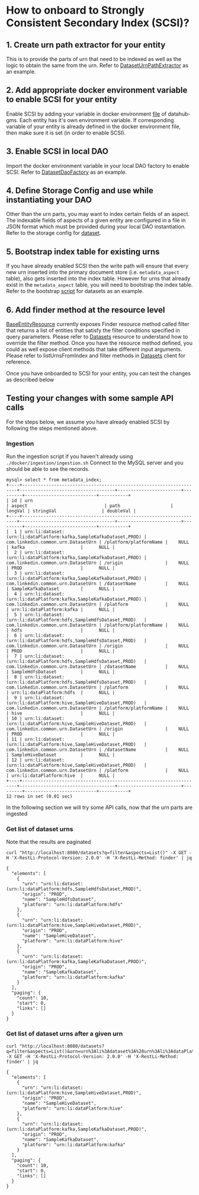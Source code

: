 # How to onboard to Strongly Consistent Secondary Index (SCSI)?

## 1. Create urn path extractor for your entity
This is to provide the parts of urn that need to be indexed as well as the logic to obtain the same from the urn. Refer to [DatasetUrnPathExtractor](https://github.com/linkedin/datahub/tree/master/gms/impl/src/main/java/com/linkedin/metadata/urn/dataset/DatasetUrnPathExtractor.java) as an example.

## 2. Add appropriate docker environment variable to enable SCSI for your entity
Enable SCSI by adding your variable in docker environment [file](https://github.com/linkedin/datahub/tree/master/docker/datahub-gms/env/docker.env) of datahub-gms. Each entity has it's own environment variable. If corresponding variable of your entity is already defined in the docker environment file, then make sure it is set (in order to enable SCSI).

## 3. Enable SCSI in local DAO
Import the docker environment variable in your local DAO factory to enable SCSI. Refer to [DatasetDaoFactory](https://github.com/linkedin/datahub/tree/master/gms/factories/src/main/java/com/linkedin/gms/factory/dataset/DatasetDaoFactory.java) as an example.

## 4. Define Storage Config and use while instantiating your DAO
Other than the urn parts, you may want to index certain fields of an aspect. The indexable fields of aspects of a given entity are configured in a file in JSON format which must be provided during your local DAO instantiation. Refer to the storage config for [dataset](https://github.com/linkedin/datahub/tree/master/gms/factories/src/main/resources/datasetStorageConfig.json).

## 5. Bootstrap index table for existing urns
If you have already enabled SCSI then the write path will ensure that every new urn inserted into the primary document store (i.e. `metadata_aspect` table), also gets inserted into the index table. However for urns that already exist in the `metadata_aspect` table, you will need to bootstrap the index table. Refer to the bootstrap [script](https://github.com/linkedin/datahub/tree/master/datahub/gms/database/scripts/index/dataset-bootstrap.sql) for datasets as an example.

## 6. Add finder method at the resource level
[BaseEntityResource](https://github.com/linkedin/datahub-gma/blob/master/restli-resources/src/main/java/com/linkedin/metadata/restli/BaseEntityResource.java) currently exposes Finder resource method called filter that returns a list of entities that satisfy the filter conditions specified in query parameters. Please refer to [Datasets](https://github.com/linkedin/datahub/blob/master/gms/impl/src/main/java/com/linkedin/metadata/resources/dataset/Datasets.java) resource to understand how to override the filter method.
Once you have the resource method defined, you could as well expose client methods that take different input arguments. Please refer to listUrnsFromIndex and filter methods in [Datasets](https://github.com/linkedin/datahub/blob/master/gms/client/src/main/java/com/linkedin/dataset/client/Datasets.java) client for reference.

Once you have onboarded to SCSI for your entity, you can test the changes as described below

## Testing your changes with some sample API calls

For the steps below, we assume you have already enabled SCSI by following the steps mentioned above.

### Ingestion
Run the ingestion script if you haven't already using
    ```
    ./docker/ingestion/ingestion.sh
    ```
Connect to the MySQL server and you should be able to see the records.
```
mysql> select * from metadata_index;
+----+--------------------------------------------------------------------+------------------------------------+------------------------+---------+---------------------------+-----------+
| id | urn                                                                | aspect                             | path                   | longVal | stringVal                 | doubleVal |
+----+--------------------------------------------------------------------+------------------------------------+------------------------+---------+---------------------------+-----------+
|  1 | urn:li:dataset:(urn:li:dataPlatform:kafka,SampleKafkaDataset,PROD) | com.linkedin.common.urn.DatasetUrn | /platform/platformName |    NULL | kafka                     |      NULL |
|  2 | urn:li:dataset:(urn:li:dataPlatform:kafka,SampleKafkaDataset,PROD) | com.linkedin.common.urn.DatasetUrn | /origin                |    NULL | PROD                      |      NULL |
|  3 | urn:li:dataset:(urn:li:dataPlatform:kafka,SampleKafkaDataset,PROD) | com.linkedin.common.urn.DatasetUrn | /datasetName           |    NULL | SampleKafkaDataset        |      NULL |
|  4 | urn:li:dataset:(urn:li:dataPlatform:kafka,SampleKafkaDataset,PROD) | com.linkedin.common.urn.DatasetUrn | /platform              |    NULL | urn:li:dataPlatform:kafka |      NULL |
|  5 | urn:li:dataset:(urn:li:dataPlatform:hdfs,SampleHdfsDataset,PROD)   | com.linkedin.common.urn.DatasetUrn | /platform/platformName |    NULL | hdfs                      |      NULL |
|  6 | urn:li:dataset:(urn:li:dataPlatform:hdfs,SampleHdfsDataset,PROD)   | com.linkedin.common.urn.DatasetUrn | /origin                |    NULL | PROD                      |      NULL |
|  7 | urn:li:dataset:(urn:li:dataPlatform:hdfs,SampleHdfsDataset,PROD)   | com.linkedin.common.urn.DatasetUrn | /datasetName           |    NULL | SampleHdfsDataset         |      NULL |
|  8 | urn:li:dataset:(urn:li:dataPlatform:hdfs,SampleHdfsDataset,PROD)   | com.linkedin.common.urn.DatasetUrn | /platform              |    NULL | urn:li:dataPlatform:hdfs  |      NULL |
|  9 | urn:li:dataset:(urn:li:dataPlatform:hive,SampleHiveDataset,PROD)   | com.linkedin.common.urn.DatasetUrn | /platform/platformName |    NULL | hive                      |      NULL |
| 10 | urn:li:dataset:(urn:li:dataPlatform:hive,SampleHiveDataset,PROD)   | com.linkedin.common.urn.DatasetUrn | /origin                |    NULL | PROD                      |      NULL |
| 11 | urn:li:dataset:(urn:li:dataPlatform:hive,SampleHiveDataset,PROD)   | com.linkedin.common.urn.DatasetUrn | /datasetName           |    NULL | SampleHiveDataset         |      NULL |
| 12 | urn:li:dataset:(urn:li:dataPlatform:hive,SampleHiveDataset,PROD)   | com.linkedin.common.urn.DatasetUrn | /platform              |    NULL | urn:li:dataPlatform:hive  |      NULL |
+----+--------------------------------------------------------------------+------------------------------------+------------------------+---------+---------------------------+-----------+
12 rows in set (0.01 sec)
```

In the following section we will try some API calls, now that the urn parts are ingested

### Get list of dataset urns
Note that the results are paginated

```
curl "http://localhost:8080/datasets?q=filter&aspects=List()" -X GET -H 'X-RestLi-Protocol-Version: 2.0.0' -H 'X-RestLi-Method: finder' | jq

{
  "elements": [
    {
      "urn": "urn:li:dataset:(urn:li:dataPlatform:hdfs,SampleHdfsDataset,PROD)",
      "origin": "PROD",
      "name": "SampleHdfsDataset",
      "platform": "urn:li:dataPlatform:hdfs"
    },
    {
      "urn": "urn:li:dataset:(urn:li:dataPlatform:hive,SampleHiveDataset,PROD)",
      "origin": "PROD",
      "name": "SampleHiveDataset",
      "platform": "urn:li:dataPlatform:hive"
    },
    {
      "urn": "urn:li:dataset:(urn:li:dataPlatform:kafka,SampleKafkaDataset,PROD)",
      "origin": "PROD",
      "name": "SampleKafkaDataset",
      "platform": "urn:li:dataPlatform:kafka"
    }
  ],
  "paging": {
    "count": 10,
    "start": 0,
    "links": []
  }
}
```

### Get list of dataset urns after a given urn

```
curl "http://localhost:8080/datasets?q=filter&aspects=List()&urn=urn%3Ali%3Adataset%3A%28urn%3Ali%3AdataPlatform%3Ahdfs%2CSampleHdfsDataset%2CPROD%29" -X GET -H 'X-RestLi-Protocol-Version: 2.0.0' -H 'X-RestLi-Method: finder' | jq

{
  "elements": [
    {
      "urn": "urn:li:dataset:(urn:li:dataPlatform:hive,SampleHiveDataset,PROD)",
      "origin": "PROD",
      "name": "SampleHiveDataset",
      "platform": "urn:li:dataPlatform:hive"
    },
    {
      "urn": "urn:li:dataset:(urn:li:dataPlatform:kafka,SampleKafkaDataset,PROD)",
      "origin": "PROD",
      "name": "SampleKafkaDataset",
      "platform": "urn:li:dataPlatform:kafka"
    }
  ],
  "paging": {
    "count": 10,
    "start": 0,
    "links": []
  }
}
```